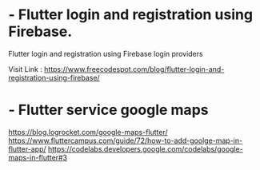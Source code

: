 # - Flutter login and registration using Firebase.

Flutter login and registration using Firebase login providers

Visit Link : https://www.freecodespot.com/blog/flutter-login-and-registration-using-firebase/

# - Flutter service google maps

https://blog.logrocket.com/google-maps-flutter/
https://www.fluttercampus.com/guide/72/how-to-add-goolge-map-in-flutter-app/
https://codelabs.developers.google.com/codelabs/google-maps-in-flutter#3